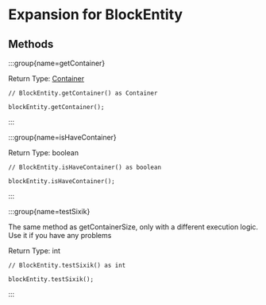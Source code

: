 # Expansion for BlockEntity

## Methods

:::group{name=getContainer}

Return Type: [Container](/vanilla/api/world/Container)

```zenscript
// BlockEntity.getContainer() as Container

blockEntity.getContainer();
```

:::

:::group{name=isHaveContainer}

Return Type: boolean

```zenscript
// BlockEntity.isHaveContainer() as boolean

blockEntity.isHaveContainer();
```

:::

:::group{name=testSixik}

The same method as getContainerSize, only with a different execution logic. Use it if you have any problems

Return Type: int

```zenscript
// BlockEntity.testSixik() as int

blockEntity.testSixik();
```

:::


